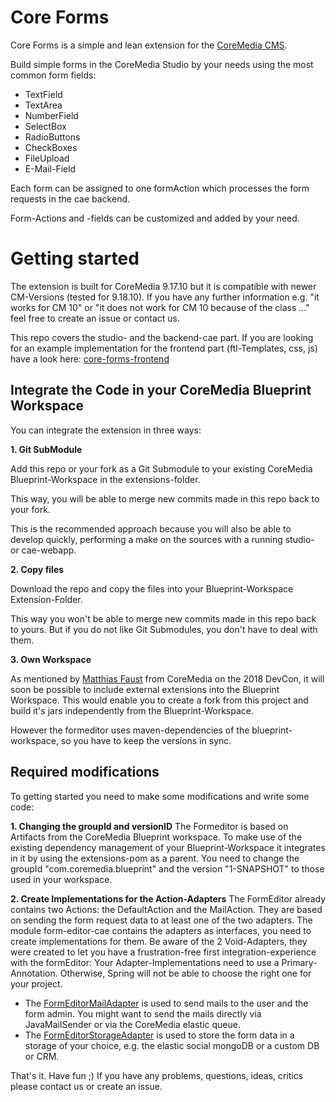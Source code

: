 # Core Forms

Core Forms is a simple and lean extension for the [CoreMedia CMS](https://www.coremedia.com/).

Build simple forms in the CoreMedia Studio by your needs using the most common form fields: 
- TextField
- TextArea
- NumberField
- SelectBox
- RadioButtons
- CheckBoxes
- FileUpload
- E-Mail-Field

Each form can be assigned to one formAction which processes the form requests in the cae backend.

Form-Actions and -fields can be customized and added by your need.


# Getting started

The extension is built for CoreMedia 9.17.10 but it is compatible with newer CM-Versions (tested for 9.18.10). If you have any further information e.g. "it works for CM 10" or "it does not work for CM 10 because of the class ..." feel free to create an issue or contact us.  

This repo covers the studio- and the backend-cae part. If you are looking for an example implementation for the frontend part (ftl-Templates, css, js) have a look here: [core-forms-frontend](https://github.com/tallence/core-forms-frontend)

## Integrate the Code in your CoreMedia Blueprint Workspace
You can integrate the extension in three ways:

**1. Git SubModule**

Add this repo or your fork as a Git Submodule to your existing CoreMedia Blueprint-Workspace in the extensions-folder.
 
This way, you will be able to merge new commits made in this repo back to your fork.

This is the recommended approach because you will also be able to develop quickly, performing a make on the sources with a running studio- or cae-webapp.
 
**2. Copy files**

Download the repo and copy the files into your Blueprint-Workspace Extension-Folder.

This way you won't be able to merge new commits made in this repo back to yours. But if you do not like Git Submodules, you don't have to deal with them. 

**3. Own Workspace**

As mentioned by [Matthias Faust](https://github.com/mfaust) from CoreMedia on the 2018 DevCon, it will soon be possible to include external extensions into the Blueprint Workspace.
This would enable you to create a fork from this project and build it's jars independently from the Blueprint-Workspace.

However the formeditor uses maven-dependencies of the blueprint-workspace, so you have to keep the versions in sync.
    

## Required modifications
To getting started you need to make some modifications and write some code:
      
**1. Changing the groupId and versionID**
The Formeditor is based on Artifacts from the CoreMedia Blueprint workspace. To make use of the existing dependency management of your Blueprint-Workspace it integrates in it by using the extensions-pom as a parent.
You need to change the groupId "com.coremedia.blueprint" and the version "1-SNAPSHOT" to those used in your workspace.
         
**2. Create Implementations for the Action-Adapters**
The FormEditor already contains two Actions: the DefaultAction and the MailAction. They are based on sending the form request data to at least one of the two adapters.
The module form-editor-cae contains the adapters as interfaces, you need to create implementations for them. 
Be aware of the 2 Void-Adapters, they were created to let you have a frustration-free first integration-experience with the formEditor: Your Adapter-Implementations need to use a Primary-Annotation. Otherwise, Spring will not be able to choose the right one for your project.  

* The [FormEditorMailAdapter](https://github.com/tallence/core-forms/blob/master/form-editor-cae/src/main/java/com/tallence/formeditor/cae/actions/FormEditorMailAdapter.java) is used to send mails to the user and the form admin. You might want to send the mails directly via JavaMailSender or via the CoreMedia elastic queue.
* The [FormEditorStorageAdapter](https://github.com/tallence/core-forms/blob/master/form-editor-cae/src/main/java/com/tallence/formeditor/cae/actions/FormEditorStorageAdapter.java) is used to store the form data in a storage of your choice, e.g. the elastic social mongoDB or a custom DB or CRM. 

That's it. Have fun ;) If you have any problems, questions, ideas, critics please contact us or create an issue. 